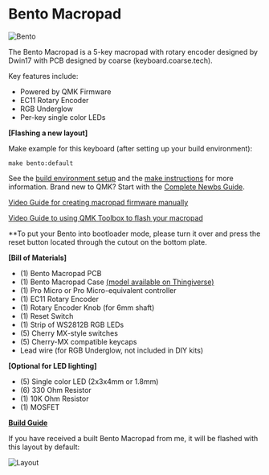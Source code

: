 # Bento Macropad


![Bento](https://i.imgur.com/Sd1PrTW.jpg)


The Bento Macropad is a 5-key macropad with rotary encoder designed by Dwin17 with PCB designed by coarse (keyboard.coarse.tech). 

Key features include:
- Powered by QMK Firmware
- EC11 Rotary Encoder
- RGB Underglow
- Per-key single color LEDs

**[Flashing a new layout]**

Make example for this keyboard (after setting up your build environment):

    make bento:default

See the [build environment setup](https://docs.qmk.fm/#/getting_started_build_tools) and the [make instructions](https://docs.qmk.fm/#/getting_started_make_guide) for more information. Brand new to QMK? Start with the [Complete Newbs Guide](https://docs.qmk.fm/#/newbs).


[Video Guide for creating macropad firmware manually](https://www.youtube.com/watch?v=-HLV6mUxNnU&list=PLYEUsdlqPD2a3kzQgnF98Prj-4IzZJGYG)

[Video Guide to using QMK Toolbox to flash your macropad](https://www.youtube.com/watch?v=VR53Wo9Z960&t=1s)


**To put your Bento into bootloader mode, please turn it over and press the reset button located through the cutout on the bottom plate. 


**[Bill of Materials]**

- (1) Bento Macropad PCB
- (1) Bento Macropad Case [(model available on Thingiverse)](https://www.thingiverse.com/thing:4594580)
- (1) Pro Micro or Pro Micro-equivalent controller
- (1) EC11 Rotary Encoder
- (1) Rotary Encoder Knob (for 6mm shaft)
- (1) Reset Switch
- (1) Strip of WS2812B RGB LEDs
- (5) Cherry MX-style switches
- (5) Cherry-MX compatible keycaps
- Lead wire (for RGB Underglow, not included in DIY kits)

**[Optional for LED lighting]**

- (5) Single color LED (2x3x4mm or 1.8mm)
- (6) 330 Ohm Resistor
- (1) 10K Ohm Resistor
- (1) MOSFET


[**Build Guide**](https://imgur.com/a/0jkQ31g)


If you have received a built Bento Macropad from me, it will be flashed with this layout by default: 

![Layout](https://i.imgur.com/mCU8cno.png)
